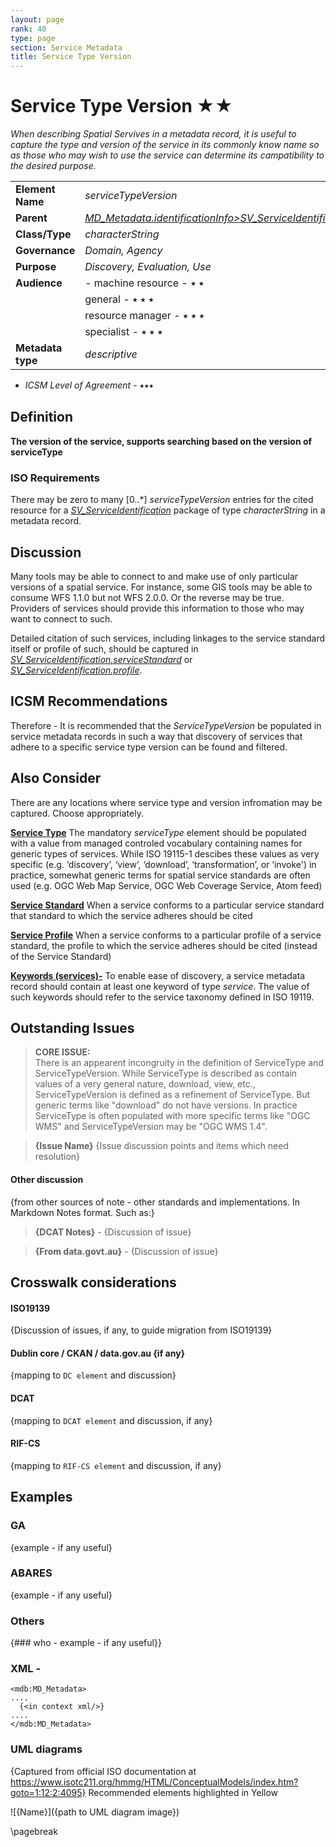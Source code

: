 ```yaml
---
layout: page
rank: 40
type: page
section: Service Metadata
title: Service Type Version
---
```

# Service Type Version  ★★ 

*When describing Spatial Servives in a metadata record, it is useful to capture the type and version of the service in its commonly know name so as those who may wish to use the service can determine its campatibility to the desired purpose.*

|  |  |
| --- | --- |
| **Element Name** | *serviceTypeVersion* |
| **Parent** |  *[MD_Metadata.identificationInfo>SV_ServiceIdentification](./ServiceIdentification)* |
| **Class/Type** | *characterString* |
| **Governance** |  *Domain, Agency* |
| **Purpose** | *Discovery, Evaluation, Use* |
| **Audience** |- machine resource - ⭑ ⭑ |
|  | general - ⭑ ⭑ ⭑|
|  | resource manager - ⭑ ⭑ ⭑|
|  | specialist - ⭑ ⭑ ⭑ |
|**Metadata type** | *descriptive* |

- *ICSM Level of Agreement* - ⭑⭑⭑ 

## Definition  
**The version of the service, supports searching based on the version of serviceType**

### ISO Requirements

There may be zero to many  [0..\*] *serviceTypeVersion* entries for the cited resource for a  *[SV_ServiceIdentification](./ServiceIdentification)* package of type *characterString*  in a metadata record.

## Discussion  
Many tools may be able to connect to and make use of only particular versions of a spatial service. For instance, some GIS tools may be able to consume WFS 1.1.0 but not WFS 2.0.0. Or the reverse may be true. Providers of services should provide this information to those who may want to connect to such.

Detailed citation of such services, including linkages to the service standard itself or profile of such, should be captured in *[SV_ServiceIdentification.serviceStandard](./ServiceStandard)* or *[SV_ServiceIdentification.profile](./ServiceProfile)*.

## ICSM Recommendations 

Therefore - It is recommended that the *ServiceTypeVersion* be populated in service metadata records in such a way that discovery of services that adhere to a specific service type version can be found and filtered.

## Also Consider
There are any locations where service type and version infromation may be captured. Choose appropriately.

**[Service Type](./ServiceType)** The mandatory *serviceType* element should be populated with a value from managed controled vocabulary containing names for generic types of services. While ISO 19115-1 descibes these values as very specific (e.g. ‘discovery’, ‘view’, ‘download’, ‘transformation’, or ‘invoke') in practice, somewhat generic terms for spatial service standards are often used (e.g. OGC Web Map Service, OGC Web Coverage Service, Atom feed)

**[Service Standard](./ServiceStandard)** When a service conforms to a particular service standard that standard to which the service adheres should be cited

**[Service Profile](./ServiceProfile)**  When a service conforms to a particular profile of a service standard, the profile to which the service adheres should be cited (instead of the Service Standard)

**[Keywords (services)-](./Keywords)**  To enable ease of discovery, a service metadata record should contain at least one keyword of type *service*. The value of such keywords should refer to the service taxonomy defined in ISO 19119.

## Outstanding Issues

> **CORE ISSUE:**  
There is an appearent incongruity in the definition of ServiceType and ServiceTypeVersion. While ServiceType is described as contain values of a very general nature, download, view, etc., ServiceTypeVersion is defined as a refinement of ServiceType. But generic terms like "download" do not have versions. In practice ServiceType is often populated with more specific terms like "OGC WMS" and ServiceTypeVersion may be "OGC WMS 1.4".

> **{Issue Name}**
{Issue discussion points and items which need resolution}


#### Other discussion 
{from other sources of note - other standards and implementations. In Markdown Notes format. Such as:}

> **{DCAT Notes}** -
{Discussion of issue}

> **{From data.govt.au}** -
{Discussion of issue}

## Crosswalk considerations 

#### ISO19139 
{Discussion of issues, if any, to guide migration from ISO19139}

#### Dublin core / CKAN / data.gov.au {if any}
{mapping to `DC element` and discussion}

#### DCAT 
{mapping to `DCAT element` and discussion, if any}

#### RIF-CS
{mapping to `RIF-CS element` and discussion, if any}



## Examples

### GA
{example - if any useful}

### ABARES
{example - if any useful}

### Others
{### who - example - if any useful}}

### XML -

```
<mdb:MD_Metadata>
....
  {<in context xml/>}
....
</mdb:MD_Metadata>
```

### UML diagrams
{Captured from official ISO documentation at https://www.isotc211.org/hmmg/HTML/ConceptualModels/index.htm?goto=1:12:2:4095}
Recommended elements highlighted in Yellow

![{Name}]({path to UML diagram image})

\pagebreak
